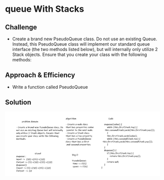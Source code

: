 # queue With Stacks
<!-- Short summary or background information -->


## Challenge
<!-- Description of the challenge -->
* Create a brand new PseudoQueue class. Do not use an existing Queue. Instead, this PseudoQueue class will implement our standard queue interface (the two methods listed below), but will internally only utilize 2 Stack objects. Ensure that you create your class with the following methods:
## Approach & Efficiency
<!-- What approach did you take? Why? What is the Big O space/time for this approach? -->
* Write a function called PseudoQueue
## Solution
<!-- Embedded whiteboard image -->
![whiteboard-image](https://raw.githubusercontent.com/ahmadfrijat/data-structures-and-algorithms/master/img/stackWithQueue.PNG)
